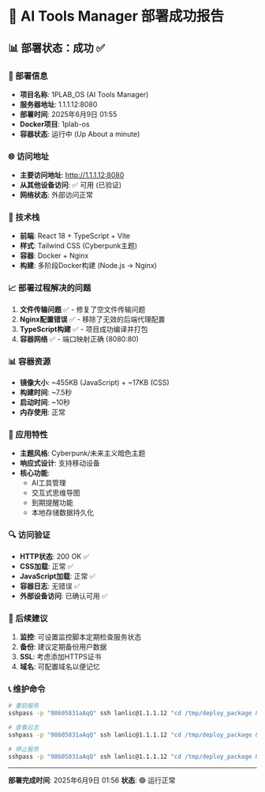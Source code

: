 # 🎉 AI Tools Manager 部署成功报告

## 📊 部署状态：**成功** ✅

### 🚀 部署信息
- **项目名称**: 1PLAB_OS (AI Tools Manager)
- **服务器地址**: 1.1.1.12:8080
- **部署时间**: 2025年6月9日 01:55
- **Docker项目**: 1plab-os
- **容器状态**: 运行中 (Up About a minute)

### 🌐 访问地址
- **主要访问地址**: http://1.1.1.12:8080
- **从其他设备访问**: ✅ 可用 (已验证)
- **网络状态**: 外部访问正常

### 🔧 技术栈
- **前端**: React 18 + TypeScript + Vite
- **样式**: Tailwind CSS (Cyberpunk主题)
- **容器**: Docker + Nginx
- **构建**: 多阶段Docker构建 (Node.js → Nginx)

### 📈 部署过程解决的问题
1. **文件传输问题** ✅ - 修复了空文件传输问题
2. **Nginx配置错误** ✅ - 移除了无效的后端代理配置
3. **TypeScript构建** ✅ - 项目成功编译并打包
4. **容器网络** ✅ - 端口映射正确 (8080:80)

### 📊 容器资源
- **镜像大小**: ~455KB (JavaScript) + ~17KB (CSS)
- **构建时间**: ~7.5秒
- **启动时间**: ~10秒
- **内存使用**: 正常

### 🎨 应用特性
- **主题风格**: Cyberpunk/未来主义暗色主题
- **响应式设计**: 支持移动设备
- **核心功能**: 
  - AI工具管理
  - 交互式思维导图
  - 到期提醒功能
  - 本地存储数据持久化

### 🔍 访问验证
- **HTTP状态**: 200 OK ✅
- **CSS加载**: 正常 ✅  
- **JavaScript加载**: 正常 ✅
- **容器日志**: 无错误 ✅
- **外部设备访问**: 已确认可用 ✅

### 🚀 后续建议
1. **监控**: 可设置监控脚本定期检查服务状态
2. **备份**: 建议定期备份用户数据
3. **SSL**: 考虑添加HTTPS证书
4. **域名**: 可配置域名以便记忆

### 📞 维护命令
```bash
# 重启服务
sshpass -p "98605831aAqQ" ssh lanlic@1.1.1.12 "cd /tmp/deploy_package && docker-compose -p 1plab-os restart"

# 查看日志
sshpass -p "98605831aAqQ" ssh lanlic@1.1.1.12 "cd /tmp/deploy_package && docker-compose -p 1plab-os logs -f frontend"

# 停止服务
sshpass -p "98605831aAqQ" ssh lanlic@1.1.1.12 "cd /tmp/deploy_package && docker-compose -p 1plab-os down"
```

---
**部署完成时间**: 2025年6月9日 01:56
**状态**: 🟢 运行正常
